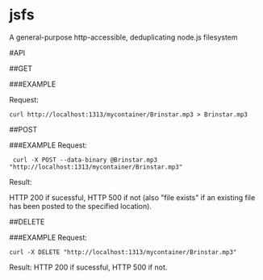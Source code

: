 jsfs
====

A general-purpose http-accessible, deduplicating node.js filesystem

#API

##GET

###EXAMPLE

Request:

    curl http://localhost:1313/mycontainer/Brinstar.mp3 > Brinstar.mp3
    
##POST

###EXAMPLE
Request:

     curl -X POST --data-binary @Brinstar.mp3 "http://localhost:1313/mycontainer/Brinstar.mp3"
     
Result:

HTTP 200 if sucessful, HTTP 500 if not (also "file exists" if an existing file has been posted to the specified location).

##DELETE

###EXAMPLE
Request:

    curl -X DELETE "http://localhost:1313/mycontainer/Brinstar.mp3"
    
Result:
HTTP 200 if sucessful, HTTP 500 if not.
    
